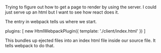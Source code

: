 Trying to figure out how to get a page to render by using the server. I could just serve up an html but I want to see how react does it.

The entry in webpack tells us where we start.

 plugins: [
        new HtmlWebpackPlugin({
            template: './client/index.html'
        })
    ]

This bundles up ejected files into an index html file inside our source file. It tells webpack to do that.